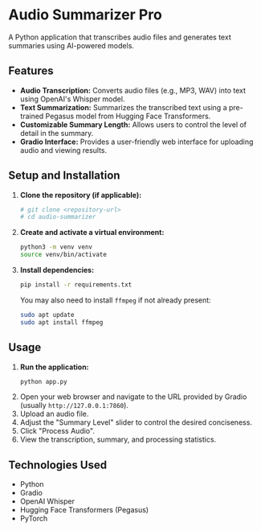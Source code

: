 # Audio Summarizer Pro

A Python application that transcribes audio files and generates text summaries using AI-powered models.

## Features

- **Audio Transcription:** Converts audio files (e.g., MP3, WAV) into text using OpenAI's Whisper model.
- **Text Summarization:** Summarizes the transcribed text using a pre-trained Pegasus model from Hugging Face Transformers.
- **Customizable Summary Length:** Allows users to control the level of detail in the summary.
- **Gradio Interface:** Provides a user-friendly web interface for uploading audio and viewing results.

## Setup and Installation

1.  **Clone the repository (if applicable):**

    ```bash
    # git clone <repository-url>
    # cd audio-summarizer
    ```

2.  **Create and activate a virtual environment:**

    ```bash
    python3 -m venv venv
    source venv/bin/activate
    ```

3.  **Install dependencies:**
    ```bash
    pip install -r requirements.txt
    ```
    You may also need to install `ffmpeg` if not already present:
    ```bash
    sudo apt update
    sudo apt install ffmpeg
    ```

## Usage

1.  **Run the application:**
    ```bash
    python app.py
    ```
2.  Open your web browser and navigate to the URL provided by Gradio (usually `http://127.0.0.1:7860`).
3.  Upload an audio file.
4.  Adjust the "Summary Level" slider to control the desired conciseness.
5.  Click "Process Audio".
6.  View the transcription, summary, and processing statistics.

## Technologies Used

- Python
- Gradio
- OpenAI Whisper
- Hugging Face Transformers (Pegasus)
- PyTorch
